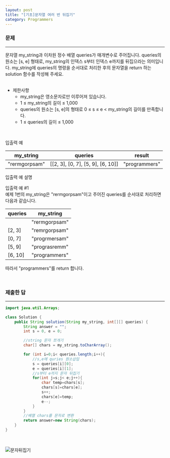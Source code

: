 ```yaml
---
layout: post
title: "[기초]문자열 여러 번 뒤집기"
category: Programmers
---
```


### 문제
---
문자열 my_string과 이차원 정수 배열 queries가 매개변수로 주어집니다. queries의 원소는 [s, e] 형태로, my_string의 인덱스 s부터 인덱스 e까지를 뒤집으라는 의미입니다. my_string에 queries의 명령을 순서대로 처리한 후의 문자열을 return 하는 solution 함수를 작성해 주세요.   
&nbsp;


- 제한사항
    - my_string은 영소문자로만 이루어져 있습니다.
    - 1 ≤ my_string의 길이 ≤ 1,000
    - queries의 원소는 [s, e]의 형태로 0 ≤ s ≤ e < my_string의 길이를 만족합니다.
    - 1 ≤ queries의 길이 ≤ 1,000

&nbsp;

입출력 예

|my_string	|queries	|result
|---|---|---|
|"rermgorpsam"	|[[2, 3], [0, 7], [5, 9], [6, 10]]|	"programmers"|


입출력 예 설명   

입출력 예 #1   
예제 1번의 my_string은 "rermgorpsam"이고 주어진 queries를 순서대로 처리하면 다음과 같습니다.

|queries	|my_string|
|---|---|
| |"rermgorpsam"|
|[2, 3]|	"remrgorpsam"|
|[0, 7]|	"progrmersam"|
|[5, 9]|	"prograsremm"|
|[6, 10]|	"programmers"|

따라서 "programmers"를 return 합니다.

&nbsp;

### 제출한 답
---
```java
import java.util.Arrays;

class Solution {
    public String solution(String my_string, int[][] queries) {
        String answer = "";
        int s = 0, e = 0;

        //string 문자 쪼개기
        char[] chars = my_string.toCharArray();

        for (int i=0;i< queries.length;i++){
            //s,e에 quries 원소삽입
            s = queries[i][0];
            e = queries[i][1];
            //s부터 e끼지 문자 뒤집기
            for(int j=s;j< e;j++){
                char temp=chars[s];
                chars[s]=chars[e];
                s++;
                chars[e]=temp;
                e--;
            }
        }
        //배열 chars를 문자로 변환
        return answer=new String(chars);
    }
}
```
&nbsp;  

![문자뒤집기](https://github.com/choy817/choy817.github.io/assets/83875844/52b79d60-a48a-423b-a3b6-ccdd354911fa)




